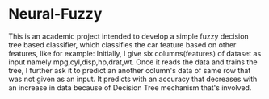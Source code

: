 # Neural-Fuzzy

This is an academic project intended to develop a simple fuzzy decision tree based classifier,
which classifies the car feature based on other features, like for example:
Initially, I give six columns(features) of dataset as input namely mpg,cyl,disp,hp,drat,wt. 
Once it reads the data and trains the tree, I further ask it to predict an another column's data of same row that was not given as an input.
It predicts with an accuracy that decreases with an increase in data because of Decision Tree mechanism that's involved.
